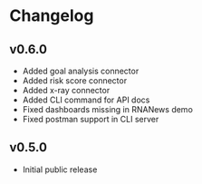 Changelog
=========



v0.6.0
------

* Added goal analysis connector
* Added risk score connector
* Added x-ray connector
* Added CLI command for API docs
* Fixed dashboards missing in RNANews demo
* Fixed postman support in CLI server



v0.5.0
------

* Initial public release
